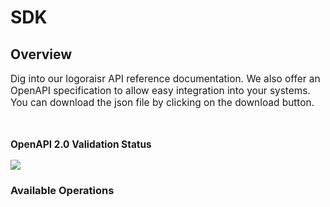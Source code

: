 # SDK

## Overview

<p style="font-size:110%;">Dig into our logoraisr API reference documentation. We also offer an OpenAPI specification to allow easy integration into your systems. You can download the json file by clicking on the download button.<p><br><p style="font-size:110%; font-weight:bold">OpenAPI 2.0 Validation Status</p><img src="https://online.swagger.io/validator?url=https://docs.logoraisr.com/">

### Available Operations

